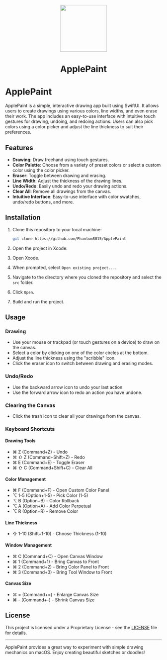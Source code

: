 <p align="center">
<img src="https://i.ibb.co/mr9Zv5PS/Apple-Paint.png" width="150" height="150"/>
<p>
<h1 align="center">ApplePaint</h1>
<p align="center">

# ApplePaint

ApplePaint is a simple, interactive drawing app built using SwiftUI. It allows users to create drawings using various colors, line widths, and even erase their work. The app includes an easy-to-use interface with intuitive touch gestures for drawing, undoing, and redoing actions. Users can also pick colors using a color picker and adjust the line thickness to suit their preferences.

## Features

- **Drawing**: Draw freehand using touch gestures.
- **Color Palette**: Choose from a variety of preset colors or select a custom color using the color picker.
- **Eraser**: Toggle between drawing and erasing.
- **Line Width**: Adjust the thickness of the drawing lines.
- **Undo/Redo**: Easily undo and redo your drawing actions.
- **Clear All**: Remove all drawings from the canvas.
- **Intuitive Interface**: Easy-to-use interface with color swatches, undo/redo buttons, and more.

## Installation

1. Clone this repository to your local machine:
   ```bash
   git clone https://github.com/Phantom8015/ApplePaint
   ```

2. Open the project in Xcode:
 1. Open Xcode.
 2. When prompted, select `Open existing project...`.
 3. Navigate to the directory where you cloned the repository and select the `src` folder.
 4. Click `Open`.

3. Build and run the project.

## Usage

### Drawing

- Use your mouse or trackpad (or touch gestures on a device) to draw on the canvas.
- Select a color by clicking on one of the color circles at the bottom.
- Adjust the line thickness using the "scribble" icon.
- Click the eraser icon to switch between drawing and erasing modes.
  
### Undo/Redo

- Use the backward arrow icon to undo your last action.
- Use the forward arrow icon to redo an action you have undone.

### Clearing the Canvas

- Click the trash icon to clear all your drawings from the canvas.


### Keyboard Shortcuts

#### Drawing Tools
- ⌘ Z (Command+Z) - Undo
- ⌘ ⇧ Z (Command+Shift+Z) - Redo
- ⌘ E (Command+E) - Toggle Eraser
- ⌘ ⇧ C (Command+Shift+C) - Clear All

#### Color Management
- ⌘ F (Command+F) - Open Custom Color Panel
- ⌥ 1-5 (Option+1-5) - Pick Color (1-5)
- ⌥ B (Option+B) - Color Rollback
- ⌥ A (Option+A) - Add Color Perpetual
- ⌥ R (Option+R) - Remove Color

#### Line Thickness
- ⇧ 1-10 (Shift+1-10) - Choose Thickness (1-10)

#### Window Management
- ⌘ C (Command+C) - Open Canvas Window
- ⌘ 1 (Command+1) - Bring Canvas to Front
- ⌘ 2 (Command+2) - Bring Color Panel to Front
- ⌘ 3 (Command+3) - Bring Tool Window to Front

#### Canvas Size
- ⌘ = (Command+=) - Enlarge Canvas Size
- ⌘ - (Command+-) - Shrink Canvas Size

## License

This project is licensed under a Proprietary License - see the [LICENSE](LICENSE) file for details.

---

ApplePaint provides a great way to experiment with simple drawing mechanics on macOS. Enjoy creating beautiful sketches or doodles!
